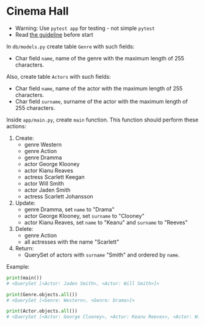# Cinema Hall

- Warning: Use `pytest app` for testing - not simple `pytest`
- Read [the guideline](https://github.com/mate-academy/py-task-guideline/blob/main/README.md) before start

In `db/models.py` create table `Genre` with such fields:
- Char field `name`, name of the genre with the maximum length of 255 
characters.

Also, create table `Actors` with such fields:
- Char field `name`, name of the actor with the maximum length of 255 
characters.
- Char field `surname`, surname of the actor with the maximum length of 255 
characters.

Inside `app/main.py`, create `main` function.
This function should perform these actions:
1. Create:
   - genre Western
   - genre Action
   - genre Dramma
   - actor George Klooney
   - actor Kianu Reaves
   - actress Scarlett Keegan
   - actor Will Smith
   - actor Jaden Smith
   - actress Scarlett Johansson
2. Update:
   - genre Dramma, set `name` to "Drama"
   - actor George Klooney, set `surname` to "Clooney"
   - actor Kianu Reaves, set `name` to "Keanu" and `surname` to "Reeves"
3. Delete:
   - genre Action
   - all actresses with the name "Scarlett"
5. Return:
   - QuerySet of actors with `surname` "Smith" and ordered by `name`.
   
Example:
```python
print(main())
# <QuerySet [<Actor: Jaden Smith>, <Actor: Will Smith>]>

print(Genre.objects.all())
# <QuerySet [<Genre: Western>, <Genre: Drama>]>

print(Actor.objects.all())
# <QuerySet [<Actor: George Clooney>, <Actor: Keanu Reeves>, <Actor: Will Smith>, <Actor: Jaden Smith>]>
```

